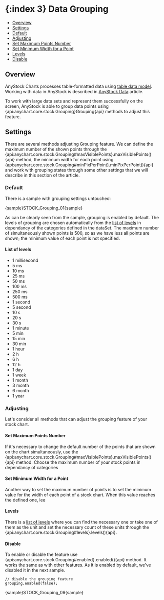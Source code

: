 {:index 3}
Data Grouping
==========
* [Overview](#overview)
* [Settings](#settings)
 * [Default](#default)
 * [Adjusting](#adjusting)
  * [Set Maximum Points Number](#set_maximum_points_number)
  * [Set Minimum Width for a Point](set_minimum_width_for_a_point)
  * [Levels](#levels)
  * [Disable](#disable)

 
## Overview

AnyStock Charts processes table-formatted data using [table data model](../Working_with_Data/Using_Table_Data_Model). Working with data in AnyStock is described in [AnyStock Data](Data) article.

To work with large data sets and represent them successfully on the screen, AnyStock is able to group data points using {api:anychart.core.stock.Grouping}Grouping{api} methods to adjust this feature. 

## Settings

There are several methods adjusting Grouping feature. We can define the maximum number of the shown points through the {api:anychart.core.stock.Grouping#maxVisiblePoints}.maxVisiblePoints(){api} method, the minimum width for each point using {api:anychart.core.stock.Grouping#minPixPerPoint}.minPixPerPoint(){api} and work with grouping states through some other settings that we will describe in this section of the article.

### Default

There is a sample with grouping settings untouched:

{sample}STOCK\_Grouping\_01{sample}

As can be clearly seen from the sample, grouping is enabled by default. The levels of grouping are chosen automatically from the [list of levels](#list_of_levels) in dependancy of the categories defined in the dataSet. The maximum number of simultaneously shown points is 500, so as we have less all points are shown; the minimum value of each point is not specified.

#### List of levels

 - 1 millisecond
 - 5 ms
 - 10 ms
 - 25 ms
 - 50 ms
 - 100 ms
 - 250 ms
 - 500 ms
 - 1 second
 - 5 second
 - 10 s
 - 20 s
 - 30 s
 - 1 minute
 - 5 min
 - 15 min
 - 30 min
 - 1 hour
 - 2 h
 - 6 h
 - 12 h
 - 1 day
 - 1 week
 - 1 month
 - 3 month
 - 6 month
 - 1 year


### Adjusting

Let's consider all methods that can adjust the grouping feature of your stock chart.


#### Set Maximum Points Number

If it's necessary to change the default number of the points that are shown on the chart simultaneously, use the {api:anychart.core.stock.Grouping#maxVisiblePoints}.maxVisiblePoints(){api} method. Choose the maximum number of your stock points in dependancy of categories


#### Set Minimum Width for a Point

Another way to set the maximum number of points is to set the minimum value for the width of each point of a stock chart. When this value reaches the defined one,  lee


#### Levels

There is a [list of levels](#list_of_the_levels) where you can find the necessary one or take one of them as the unit and set the necessary count of these units through the {api:anychart.core.stock.Grouping#levels}.levels(){api}.



#### Disable 

To enable or disable the feature use {api:anychart.core.stock.Grouping#enabled}.enabled(){api} method. It works the same as with other features. As it is enabled by default, we've disabled it in the next sample.

```
// disable the grouping feature
grouping.enabled(false);
```
{sample}STOCK\_Grouping\_06{sample}